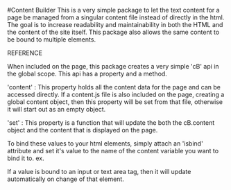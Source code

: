 #Content Builder
This is a very simple package to let the text content for a page be managed from a singular content file instead of directly in the html. The goal is to increase readability and maintainability in both the HTML and the content of the site itself. This package also allows the same content to be bound to multiple elements. 

REFERENCE

When included on the page, this package creates a very simple 'cB' api in the global scope. This api has a property and a method.

'content' : This property holds all the content data for the page and can be accessed directly. If a content.js file is also included on the page, creating a global content object, then this property will be set from that file, otherwise it will start out as an empty object.

'set' : This property is a function that will update the both the cB.content object and the content that is displayed on the page.

To bind these values to your html elements, simply attach an 'isbind' attribute and set it's value to the name of the content variable you want to bind it to.
	ex. 
	<p isbind="content-name"></p>

If a value is bound to an input or text area tag, then it will update automatically on change of that element.